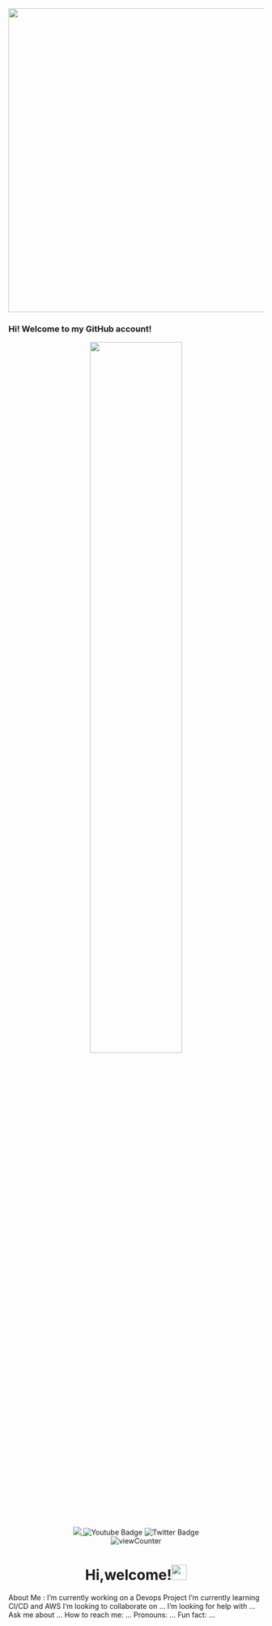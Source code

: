 <img src="https://encrypted-tbn0.gstatic.com/images?q=tbn:ANd9GcSz289-mHJvcSxkbDhYuj33Tta_gSv2MzuBeQ&usqp=CAU"  width="800" height="600">
<h3>Hi! Welcome to my GitHub account! </h3>
<div align="center">
 <img src="https://encrypted-tbn0.gstatic.com/images?q=tbn:ANd9GcSz289-mHJvcSxkbDhYuj33Tta_gSv2MzuBeQ&usqp=CAU" width="60%" height="60%" >
</div>


<div id="badges" align="center">
    <a href="www.linkedin.com/in/davisadamcan">
      <img src="https://img.shields.io/badge/LinkedIn-blue?logo=linkedin&logoColor=white&style=for-the-badge" >
    </a>
    <img src="https://img.shields.io/badge/YouTube-red?style=for-the-badge&logo=youtube&logoColor=white" alt="Youtube Badge"/>
    <img src="https://img.shields.io/badge/Twitter-blue?style=for-the-badge&logo=twitter&logoColor=white" alt="Twitter Badge"/>
</div>
 <div id="badges" align="center">
    <img align="center" src="https://komarev.com/ghpvc/?username=emryduman&style=flat-square&color=blue" alt="viewCounter"/>
</div>
<h1 align="center">
     Hi,welcome!<img src="https://media.giphy.com/media/hvRJCLFzcasrR4ia7z/giphy.gif" width="30px"/>
</h1>



About Me :
 I’m currently working on a Devops Project
 I’m currently learning CI/CD and AWS
 I’m looking to collaborate on ...
 I’m looking for help with ...
 Ask me about ...
 How to reach me: ...
 Pronouns: ...
 Fun fact: ...
